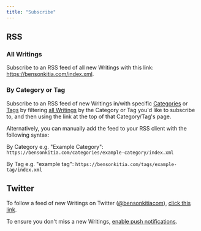```yaml
---
title: "Subscribe"
---
```


## RSS

### All Writings

Subscribe to an RSS feed of all new Writings with this link: <https://bensonkitia.com/index.xml>.

### By Category or Tag

Subscribe to an RSS feed of new Writings in/with specific [Categories](/categories) or [Tags](/tags) by filtering [all Writings](/writings) by the Category or Tag you'd like to subscribe to, and then using the link at the top of that Category/Tag's page.

Alternatively, you can manually add the feed to your RSS client with the following syntax:

By Category e.g. "Example Category": `https://bensonkitia.com/categories/example-category/index.xml`

By Tag e.g. "example tag": `https://bensonkitia.com/tags/example-tag/index.xml`

## Twitter

To follow a feed of new Writings on Twitter ([@bensonkitiacom](https://twitter.com/bensonkitiacom)), [click this link](https://twitter.com/intent/follow?user_id=1478191446410813441).

To ensure you don't miss a new Writings, [enable push notifications](https://help.twitter.com/en/managing-your-account/notifications-on-mobile-devices).

